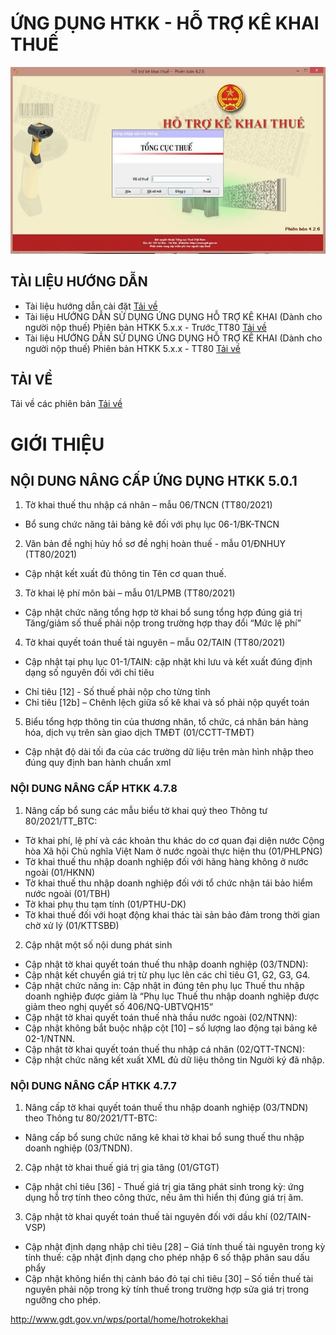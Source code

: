 # ỨNG DỤNG HTKK - HỖ TRỢ KÊ KHAI THUẾ

![image](htkk.jpg)

## TÀI LIỆU HƯỚNG DẪN
- Tài liệu hướng dẫn cài đặt [Tải về](https://github.com/thuedientu/htkk/releases/download/v5.0.1/Tailieu_HD.cai.dat.HTKK.v4.2.pdf)
- Tài liệu HƯỚNG DẪN SỬ DỤNG ỨNG DỤNG HỖ TRỢ KÊ KHAI (Dành cho người nộp thuế) Phiên bản HTKK 5.x.x - Trước TT80 [Tải về](https://github.com/thuedientu/htkk/releases/download/v5.0.1/TaiLieu_HDSD_HTKK_TruocTT80_5.0.x.pdf)
- Tài liệu HƯỚNG DẪN SỬ DỤNG ỨNG DỤNG HỖ TRỢ KÊ KHAI (Dành cho người nộp thuế) Phiên bản HTKK 5.x.x - TT80 [Tải về](https://github.com/thuedientu/htkk/releases/download/v5.0.1/TaiLieu_HDSD_HTKK_TT80_V5.x.pdf)

## TẢI VỀ
Tải về các phiên bản [Tải về](https://github.com/thuedientu/htkk/releases)

# GIỚI THIỆU

## NỘI DUNG NÂNG CẤP ỨNG DỤNG HTKK 5.0.1 

1.	Tờ khai thuế thu nhập cá nhân – mẫu 06/TNCN (TT80/2021)
-	Bổ sung chức năng tải bảng kê đối với phụ lục 06-1/BK-TNCN
2.	Văn bản đề nghị hủy hồ sơ đề nghị hoàn thuế - mẫu 01/ĐNHUY (TT80/2021)
-	Cập nhật kết xuất đủ thông tin Tên cơ quan thuế.
3.	Tờ khai lệ phí môn bài – mẫu 01/LPMB (TT80/2021)
-	Cập nhật chức năng tổng hợp tờ khai bổ sung tổng hợp đúng giá trị Tăng/giảm số thuế phải nộp trong trường hợp thay đổi “Mức lệ phí”
4.	Tờ khai quyết toán thuế tài nguyên – mẫu 02/TAIN (TT80/2021)
-	Cập nhật tại phụ lục 01-1/TAIN: cập nhật khi lưu và kết xuất đúng định dạng số nguyên đối với chỉ tiêu
+	Chỉ tiêu [12] - Số thuế phải nộp cho từng tỉnh
+	Chỉ tiêu [12b] – Chênh lệch giữa số kê khai và số phải nộp quyết toán
5.	Biểu tổng hợp thông tin của thương nhân, tổ chức, cá nhân bán hàng hóa, dịch vụ trên sàn giao dịch TMĐT (01/CCTT-TMĐT)
-	Cập nhật độ dài tối đa của các trường dữ liệu trên màn hình nhập theo đúng quy định ban hành chuẩn xml



### NỘI DUNG NÂNG CẤP HTKK 4.7.8

1.	Nâng cấp bổ sung các mẫu biểu tờ khai quý theo Thông tư 80/2021/TT_BTC:
-	Tờ khai phí, lệ phí và các khoản thu khác do cơ quan đại diện nước Cộng hòa Xã hội Chủ nghĩa Việt Nam ở nước ngoài thực hiện thu (01/PHLPNG)
-	Tờ khai thuế thu nhập doanh nghiệp đối với hãng hàng không ở nước ngoài (01/HKNN)
-	Tờ khai thuế thu nhập doanh nghiệp đối với tổ chức nhận tái bảo hiểm nước ngoài (01/TBH)
-	Tờ khai phụ thu tạm tính (01/PTHU-DK)
-	Tờ khai thuế đối với hoạt động khai thác tài sản bảo đảm trong thời gian chờ xử lý (01/KTTSBĐ)
2.	Cập nhật một số nội dung phát sinh
-	Cập nhật tờ khai quyết toán thuế thu nhập doanh nghiệp (03/TNDN):
-	Cập nhật kết chuyển giá trị từ phụ lục lên các chỉ tiêu G1, G2, G3, G4.
-	Cập nhật chức năng in: Cập nhật in đúng tên phụ lục Thuế thu nhập doanh nghiệp được giảm là “Phụ lục Thuế thu nhập doanh nghiệp được giảm theo nghị quyết số 406/NQ-UBTVQH15”
-	Cập nhật tờ khai quyết toán thuế nhà thầu nước ngoài (02/NTNN):
-	Cập nhật không bắt buộc nhập cột [10] – số lượng lao động tại bảng kê 02-1/NTNN.
-	Cập nhật tờ khai quyết toán thuế thu nhập cá nhân (02/QTT-TNCN):
-	Cập nhật chức năng kết xuất XML đủ dữ liệu thông tin Người ký đã nhập.

### NỘI DUNG NÂNG CẤP HTKK 4.7.7

1. Nâng cấp tờ khai quyết toán thuế thu nhập doanh nghiệp (03/TNDN) theo Thông tư 80/2021/TT-BTC:
- Nâng cấp bổ sung chức năng kê khai tờ khai bổ sung thuế thu nhập doanh nghiệp (03/TNDN).
2. Cập nhật tờ khai thuế giá trị gia tăng (01/GTGT)
- Cập nhật chỉ tiêu [36] - Thuế giá trị gia tăng phát sinh trong kỳ: ứng dụng hỗ trợ tính theo công thức, nếu âm thì hiển thị đúng giá trị âm.
3. Cập nhật tờ khai quyết toán thuế tài nguyên đối với dầu khí (02/TAIN-VSP)
- Cập nhật định dạng nhập chỉ tiêu [28] – Giá tính thuế tài nguyên trong kỳ tính thuế: cập nhật định dạng cho phép nhập 6 số thập phân sau dấu phẩy
- Cập nhật không hiển thị cảnh báo đỏ tại chỉ tiêu [30] – Số tiền thuế tài nguyên phải nộp trong kỳ tính thuế trong trường hợp sửa giá trị trong ngưỡng cho phép.

http://www.gdt.gov.vn/wps/portal/home/hotrokekhai
